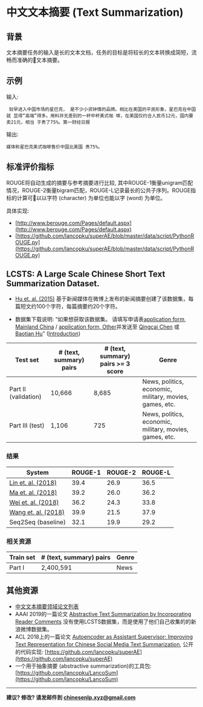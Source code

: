 # 中文文本摘要 (Text Summarization)

## 背景

文本摘要任务的输入是长的文本文档，任务的目标是将较长的文本转换成简短，流畅而准确的文本摘要。

## 示例

输入:

```
 较早进入中国市场的星巴克， 是不少小资钟情的品牌。相比在美国的平民形象，星巴克在中国就 显得“高端”得多。用料并无差别的一杯中杯美式咖 啡，在美国仅约合人民币12元，国内要卖21元，相当 于贵了75%。第一财经日报 
```

输出:

```
媒体称星巴克美式咖啡售价中国比美国 贵75%。
```

## 标准评价指标

ROUGE将自动生成的摘要与参考摘要进行比较, 其中ROUGE-1衡量unigram匹配情况，ROUGE-2衡量bigram匹配，ROUGE-L记录最长的公共子序列。ROUGE指标的计算可以以字符 (character) 为单位也能以字 (word) 为单位。

具体实现:
* [http://www.berouge.com/Pages/default.aspx](http://www.berouge.com/Pages/default.aspx) 
* [https://github.com/lancopku/superAE/blob/master/data/script/PythonROUGE.py](https://github.com/lancopku/superAE/blob/master/data/script/PythonROUGE.py) 



## <span class="t">LCSTS: A Large Scale Chinese Short Text Summarization Dataset</span>.
* [Hu et. al. (2015)](https://arxiv.org/pdf/1506.05865.pdf) 基于新闻媒体在微博上发布的新闻摘要创建了该数据集，每篇短文约100个字符，每篇摘要约20个字符。 

* 数据集下载说明: “如果想获取该数据集。 请填写申请表[application form, Mainland China](http://pan.baidu.com/s/1eQCUL1K)  / [application form, Other](https://www.dropbox.com/s/g9623j3hsx3yjij/Application%20form.pdf?dl=0)并发送至 [Qingcai Chen](qingcai.chen@hit.edu.cn) 或 [Baotian Hu](baotianchina@gmail.com)” ([Introduction](http://icrc.hitsz.edu.cn/Article/show/139.html))
  
| Test set  | # (text, summary) pairs | # (text, summary) pairs >= 3 score | Genre |
| --- | --- | --- | --- |
| Part II (validation) | 10,666 | 8,685 | News, politics, economic, military, movies, games, etc. |
| Part III (test) | 1,106 | 725 | News, politics, economic, military, movies, games, etc. |
  
### 结果

| System | ROUGE-1 | ROUGE-2 | ROUGE-L |
| --- | --- | --- | --- |
| [Lin et. al. (2018)](https://arxiv.org/pdf/1805.03989.pdf) | 39.4 | 26.9 | 36.5 |
| [Ma et. al. (2018)](https://arxiv.org/pdf/1805.04869v1.pdf) | 39.2 | 26.0 | 36.2 |
| [Wei et. al. (2018)](https://arxiv.org/pdf/1805.04033v1.pdf) | 36.2 | 24.3 | 33.8 |
| [Wang et. al. (2018)](https://arxiv.org/pdf/1805.03616.pdf) | 39.9 | 21.5 | 37.9 |
| Seq2Seq (baseline) | 32.1 | 19.9 | 29.2 |
 
### 相关资源

  | Train set | # (text, summary) pairs  | Genre |
  | --- | --- | --- |
  | Part I | 2,400,591  | News |


## 其他资源

* [中文文本摘要领域论文列表](https://github.com/mathsyouth/awesome-text-summarization#chinese-text-summarization) 
* AAAI 2019的一篇论文 [Abstractive Text Summarization by Incorporating Reader Comments](https://arxiv.org/pdf/1812.05407.pdf) 没有使用LCSTS数据集，而是使用了他们自己收集的的新浪微博数据集。
* ACL 2018上的一篇论文 [Autoencoder as Assistant Supervisor: Improving Text Representation for Chinese Social Media Text Summarization](https://arxiv.org/pdf/1805.04869v1.pdf), 公开的代码实现: [https://github.com/lancopku/superAE](https://github.com/lancopku/superAE) 
* 一个用于抽象摘要 (abstractive summarization)的工具包: [https://github.com/lancopku/LancoSum](https://github.com/lancopku/LancoSum) 

---

**建议? 修改? 请发邮件到 [chinesenlp.xyz@gmail.com](mailto:chinesenlp.xyz@gmail.com)**




